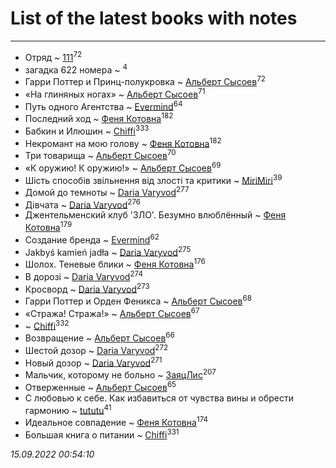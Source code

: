 # List of the latest books with notes
---

* Отряд ~ [111](users/309/309238388536274478-mailru)<sup>72</sup>
* загадка 622 номера ~ [](users/101/101368518035734751027-google)<sup>4</sup>
* Гарри Поттер и Принц-полукровка ~ [Альберт Сысоев](users/474/47446642-vkontakte)<sup>72</sup>
* «На глиняных ногах» ~ [Альберт Сысоев](users/474/47446642-vkontakte)<sup>71</sup>
* Путь одного Агентства ~ [Evermind](users/302/302928912-vkontakte)<sup>64</sup>
* Последний ход ~ [Феня Котовна](users/109/109746193906459706720-google)<sup>182</sup>
* Бабкин и Илюшин ~ [Chiffi](users/105/105831994080785626680-google)<sup>333</sup>
* Некромант на мою голову ~ [Феня Котовна](users/109/109746193906459706720-google)<sup>182</sup>
* Три товарища ~ [Альберт Сысоев](users/474/47446642-vkontakte)<sup>70</sup>
* «К оружию! К оружию!» ~ [Альберт Сысоев](users/474/47446642-vkontakte)<sup>69</sup>
* Шість способів звільнення від злості та критики ~ [MiriMiri](users/106/106107989792957993574-google)<sup>39</sup>
* Домой до темноты ~ [Daria Varyvod](users/829/829893410524253-facebook)<sup>277</sup>
* Дівчата ~ [Daria Varyvod](users/829/829893410524253-facebook)<sup>276</sup>
* Джентельменский клуб 'ЗЛО'. Безумно влюблённый ~ [Феня Котовна](users/109/109746193906459706720-google)<sup>179</sup>
* Создание бренда ~ [Evermind](users/302/302928912-vkontakte)<sup>62</sup>
* Jakbyś kamień jadła ~ [Daria Varyvod](users/829/829893410524253-facebook)<sup>275</sup>
* Шолох. Теневые блики ~ [Феня Котовна](users/109/109746193906459706720-google)<sup>176</sup>
* В дорозі ~ [Daria Varyvod](users/829/829893410524253-facebook)<sup>274</sup>
* Кросворд ~ [Daria Varyvod](users/829/829893410524253-facebook)<sup>273</sup>
* Гарри Поттер и  Орден Феникса ~ [Альберт Сысоев](users/474/47446642-vkontakte)<sup>68</sup>
* «Стража! Стража!» ~ [Альберт Сысоев](users/474/47446642-vkontakte)<sup>67</sup>
*  ~ [Chiffi](users/105/105831994080785626680-google)<sup>332</sup>
* Возвращение ~ [Альберт Сысоев](users/474/47446642-vkontakte)<sup>66</sup>
* Шестой дозор ~ [Daria Varyvod](users/829/829893410524253-facebook)<sup>272</sup>
* Новый дозор ~ [Daria Varyvod](users/829/829893410524253-facebook)<sup>271</sup>
* Мальчик, которому не больно ~ [ЗаяцЛис](users/112/112388384595246311466-google)<sup>207</sup>
* Отверженные ~ [Альберт Сысоев](users/474/47446642-vkontakte)<sup>65</sup>
* С любовью к себе. Как избавиться от чувства вины и обрести гармонию ~ [tututu](users/135/135685382-vkontakte)<sup>41</sup>
* Идеальное совпадение ~ [Феня Котовна](users/109/109746193906459706720-google)<sup>174</sup>
* Большая книга о питании ~ [Chiffi](users/105/105831994080785626680-google)<sup>331</sup>


_15.09.2022 00:54:10_
